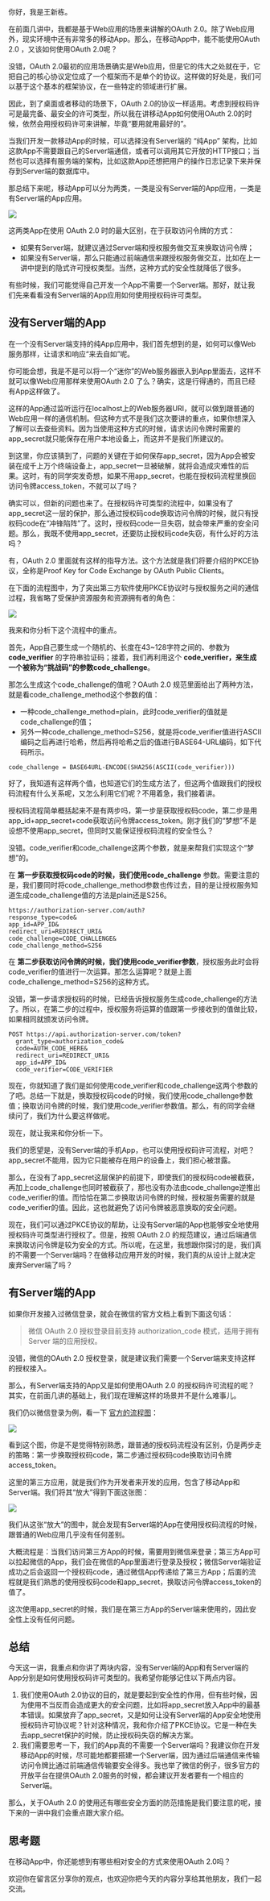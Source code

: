 你好，我是王新栋。

在前面几讲中，我都是基于Web应用的场景来讲解的OAuth 2.0。除了Web应用外，现实环境中还有非常多的移动App。那么，在移动App中，能不能使用OAuth 2.0 ，又该如何使用OAuth 2.0呢？

没错，OAuth 2.0最初的应用场景确实是Web应用，但是它的伟大之处就在于，它把自己的核心协议定位成了一个框架而不是单个的协议。这样做的好处是，我们可以基于这个基本的框架协议，在一些特定的领域进行扩展。

因此，到了桌面或者移动的场景下，OAuth 2.0的协议一样适用。考虑到授权码许可是最完备、最安全的许可类型，所以我在讲移动App如何使用OAuth 2.0的时候，依然会用授权码许可来讲解，毕竟“要用就用最好的”。

当我们开发一款移动App的时候，可以选择没有Server端的 “纯App” 架构，比如这款App不需要跟自己的Server端通信，或者可以调用其它开放的HTTP接口；当然也可以选择有服务端的架构，比如这款App还想把用户的操作日志记录下来并保存到Server端的数据库中。

那总结下来呢，移动App可以分为两类，一类是没有Server端的App应用，一类是有Server端的App应用。

![](https://static001.geekbang.org/resource/image/4c/99/4c034e019467aafae511f16055b57b99.png?wh=1604*522)

这两类App在使用 OAuth 2.0 时的最大区别，在于获取访问令牌的方式：

- 如果有Server端，就建议通过Server端和授权服务做交互来换取访问令牌；
- 如果没有Server端，那么只能通过前端通信来跟授权服务做交互，比如在上一讲中提到的隐式许可授权类型。当然，这种方式的安全性就降低了很多。

有些时候，我们可能觉得自己开发一个App不需要一个Server端。那好，就让我们先来看看没有Server端的App应用如何使用授权码许可类型。

## 没有Server端的App

在一个没有Server端支持的纯App应用中，我们首先想到的是，如何可以像Web服务那样，让请求和响应“来去自如”呢。

你可能会想，我是不是可以将一个“迷你”的Web服务器嵌入到App里面去，这样不就可以像Web应用那样来使用OAuth 2.0 了么？确实，这是行得通的，而且已经有App这样做了。

这样的App通过监听运行在localhost上的Web服务器URI，就可以做到跟普通的Web应用一样的通信机制。但这种方式不是我们这次要讲的重点，如果你想深入了解可以去查些资料。因为当使用这种方式的时候，请求访问令牌时需要的app\_secret就只能保存在用户本地设备上，而这并不是我们所建议的。

到这里，你应该猜到了，问题的关键在于如何保存app\_secret，因为App会被安装在成千上万个终端设备上，app\_secret一旦被破解，就将会造成灾难性的后果。这时，有的同学突发奇想，如果不用app\_secret，也能在授权码流程里换回访问令牌access\_token，不就可以了吗？

确实可以，但新的问题也来了。在授权码许可类型的流程中，如果没有了app\_secret这一层的保护，那么通过授权码code换取访问令牌的时候，就只有授权码code在“冲锋陷阵”了。这时，授权码code一旦失窃，就会带来严重的安全问题。那么，我既不使用app\_secret，还要防止授权码code失窃，有什么好的方法吗？

有，OAuth 2.0 里面就有这样的指导方法。这个方法就是我们将要介绍的PKCE协议，全称是Proof Key for Code Exchange by OAuth Public Clients。

在下面的流程图中，为了突出第三方软件使用PKCE协议时与授权服务之间的通信过程，我省略了受保护资源服务和资源拥有者的角色：

![](https://static001.geekbang.org/resource/image/66/52/66648bff2d955b3d714ce597299fbf52.png?wh=1614*1002)

我来和你分析下这个流程中的重点。

首先，App自己要生成一个随机的、长度在43~128字符之间的、参数为 **code\_verifier** 的字符串验证码；接着，我们再利用这个 **code\_verifier，来生成一个被称为“挑战码”的参数code\_challenge**。

那怎么生成这个code\_challenge的值呢？OAuth 2.0 规范里面给出了两种方法，就是看code\_challenge\_method这个参数的值：

- 一种code\_challenge\_method=plain，此时code\_verifier的值就是code\_challenge的值；
- 另外一种code\_challenge\_method=S256，就是将code\_verifier值进行ASCII编码之后再进行哈希，然后再将哈希之后的值进行BASE64-URL编码，如下代码所示。

```
code_challenge = BASE64URL-ENCODE(SHA256(ASCII(code_verifier)))

```

好了，我知道有这样两个值，也知道它们的生成方法了，但这两个值跟我们的授权码流程有什么关系呢，又怎么利用它们呢？不用着急，我们接着讲。

授权码流程简单概括起来不是有两步吗，第一步是获取授权码code，第二步是用app\_id+app\_secret+code获取访问令牌access\_token。刚才我们的“梦想”不是设想不使用app\_secret，但同时又能保证授权码流程的安全性么？

没错。code\_verifier和code\_challenge这两个参数，就是来帮我们实现这个“梦想”的。

在 **第一步获取授权码code的时候，我们使用code\_challenge** 参数。需要注意的是，我们要同时将code\_challenge\_method参数也传过去，目的是让授权服务知道生成code\_challenge值的方法是plain还是S256。

```
https://authorization-server.com/auth?
response_type=code&
app_id=APP_ID&
redirect_uri=REDIRECT_URI&
code_challenge=CODE_CHALLENGE&
code_challenge_method=S256

```

在 **第二步获取访问令牌的时候，我们使用code\_verifier参数**，授权服务此时会将code\_verifier的值进行一次运算。那怎么运算呢？就是上面code\_challenge\_method=S256的这种方式。

没错，第一步请求授权码的时候，已经告诉授权服务生成code\_challenge的方法了。所以，在第二步的过程中，授权服务将运算的值跟第一步接收到的值做比较，如果相同就颁发访问令牌。

```
POST https://api.authorization-server.com/token?
  grant_type=authorization_code&
  code=AUTH_CODE_HERE&
  redirect_uri=REDIRECT_URI&
  app_id=APP_ID&
  code_verifier=CODE_VERIFIER

```

现在，你就知道了我们是如何使用code\_verifier和code\_challenge这两个参数的了吧。总结一下就是，换取授权码code的时候，我们使用code\_challenge参数值；换取访问令牌的时候，我们使用code\_verifier参数值。那么，有的同学会继续问了，我们为什么要这样做呢。

现在，就让我来和你分析一下。

我们的愿望是，没有Server端的手机App，也可以使用授权码许可流程，对吧？app\_secret不能用，因为它只能被存在用户的设备上，我们担心被泄露。

那么，在没有了app\_secret这层保护的前提下，即使我们的授权码code被截获，再加上code\_challenge也同时被截获了，那也没有办法由code\_challenge逆推出code\_verifier的值。而恰恰在第二步换取访问令牌的时候，授权服务需要的就是code\_verifier的值。因此，这也就避免了访问令牌被恶意换取的安全问题。

现在，我们可以通过PKCE协议的帮助，让没有Server端的App也能够安全地使用授权码许可类型进行授权了。但是，按照 OAuth 2.0 的规范建议，通过后端通信来换取访问令牌是较为安全的方式。所以呢，在这里，我想跟你探讨的是，我们真的不需要一个Server端吗？在做移动应用开发的时候，我们真的从设计上就决定废弃Server端了吗？

## 有Server端的App

如果你开发接入过微信登录，就会在微信的官方文档上看到下面这句话：

> 微信 OAuth 2.0 授权登录目前支持 authorization\_code 模式，适用于拥有 Server 端的应用授权。

没错，微信的OAuth 2.0 授权登录，就是建议我们需要一个Server端来支持这样的授权接入。

那么，有Server端支持的App又是如何使用OAuth 2.0 的授权码许可流程的呢？其实，在前面几讲的基础上，我们现在理解这样的场景并不是什么难事儿。

我们仍以微信登录为例，看一下 [官方的流程图](https://developers.weixin.qq.com/doc/oplatform/Website_App/WeChat_Login/Wechat_Login.html)：

![](https://static001.geekbang.org/resource/image/86/b1/86d3yy8fa419c94b7e3766fe0a4e3db1.png?wh=1298*570)

看到这个图，你是不是觉得特别熟悉，跟普通的授权码流程没有区别，仍是两步走的策略：第一步换取授权码code，第二步通过授权码code换取访问令牌access\_token。

这里的第三方应用，就是我们作为开发者来开发的应用，包含了移动App和Server端。我们将其“放大”得到下面这张图：

![](https://static001.geekbang.org/resource/image/56/5e/564f5b7af360180d270e205df5f9c05e.png?wh=1950*1034)

我们从这张“放大”的图中，就会发现有Server端的App在使用授权码流程的时候，跟普通的Web应用几乎没有任何差别。

大概流程是：当我们访问第三方App的时候，需要用到微信来登录；第三方App可以拉起微信的App，我们会在微信的App里面进行登录及授权；微信Server端验证成功之后会返回一个授权码code，通过微信App传递给了第三方App；后面的流程就是我们熟悉的使用授权码code和app\_secret，换取访问令牌access\_token的值了。

这次使用app\_secret的时候，我们是在第三方App的Server端来使用的，因此安全性上没有任何问题。

## 总结

今天这一讲，我重点和你讲了两块内容，没有Server端的App和有Server端的App分别是如何使用授权码许可类型的。我希望你能够记住以下两点内容。

1. 我们使用OAuth 2.0协议的目的，就是要起到安全性的作用，但有些时候，因为使用不当反而会造成更大的安全问题，比如将app\_secret放入App中的最基本错误。如果放弃了app\_secret，又是如何让没有Server端的App安全地使用授权码许可协议呢？针对这种情况，我和你介绍了PKCE协议。它是一种在失去app\_secret保护的时候，防止授权码失窃的解决方案。
2. 我们需要思考一下，我们的App真的不需要一个Server端吗？我建议你在开发移动App的时候，尽可能地都要搭建一个Server端，因为通过后端通信来传输访问令牌比通过前端通信传输要安全得多。我也举了微信的例子，很多官方的开放平台在提供OAuth 2.0服务的时候，都会建议开发者要有一个相应的Server端。

那么，关于OAuth 2.0 的使用还有哪些安全方面的防范措施是我们要注意的呢，接下来的一讲中我们会重点跟大家介绍。

## 思考题

在移动App中，你还能想到有哪些相对安全的方式来使用OAuth 2.0吗？

欢迎你在留言区分享你的观点，也欢迎你把今天的内容分享给其他朋友，我们一起交流。